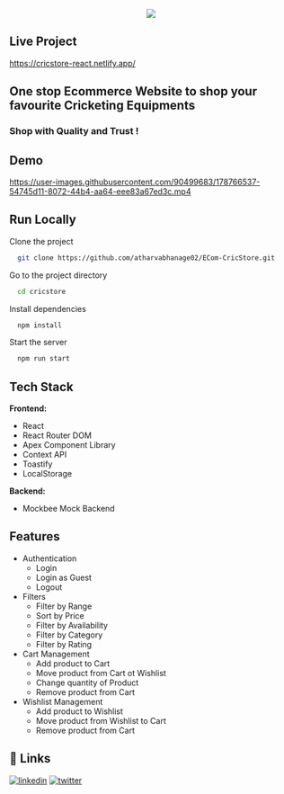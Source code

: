 <p align="center">
<img src="https://user-images.githubusercontent.com/90499683/178679101-0582725a-5bab-4b3b-97a9-86f9e571ee2d.png">
</img>
</p>
  
  ## Live Project
  
 https://cricstore-react.netlify.app/
  
## One stop Ecommerce Website to shop your favourite Cricketing Equipments
### Shop with Quality and Trust !
  
## Demo

https://user-images.githubusercontent.com/90499683/178766537-54745d11-8072-44b4-aa64-eee83a67ed3c.mp4


## Run Locally

Clone the project

```bash
  git clone https://github.com/atharvabhanage02/ECom-CricStore.git
```

Go to the project directory

```bash
  cd cricstore
```

Install dependencies

```bash
  npm install
```

Start the server

```bash
  npm run start
```


## Tech Stack

**Frontend:** 

- React
- React Router DOM
- Apex Component Library
- Context API
- Toastify
- LocalStorage

**Backend:** 
- Mockbee Mock Backend


## Features

- Authentication
    - Login
    - Login as Guest
    - Logout
- Filters 
    - Filter by Range
    - Sort by Price
    - Filter by Availability
    - Filter by Category
    - Filter by Rating
- Cart Management 
    - Add product to Cart
    - Move product from Cart ot Wishlist
    - Change quantity of Product
    - Remove product from Cart
- Wishlist Management
    - Add product to Wishlist
    - Move product from Wishlist to Cart
    - Remove product from Cart

## 🔗 Links
[![linkedin](https://img.shields.io/badge/linkedin-0A66C2?style=for-the-badge&logo=linkedin&logoColor=white)](https://www.linkedin.com/in/atharva-bhanage-02/)
[![twitter](https://img.shields.io/badge/twitter-1DA1F2?style=for-the-badge&logo=twitter&logoColor=white)](https://twitter.com/AtharvaBhanage)


